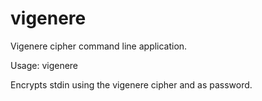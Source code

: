 vigenere
========

Vigenere cipher command line application.

Usage: vigenere <keyword>

Encrypts stdin using the vigenere cipher and <keyword> as password.
